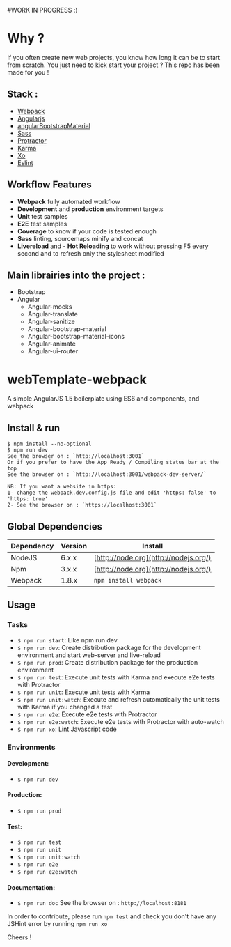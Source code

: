 #WORK IN PROGRESS :)

# Why ?
If you often create new web projects, you know how long it can be to start from scratch.
You just need to kick start your project ? This repo has been made for you !

## Stack :
- [Webpack](https://webpack.github.io/docs/)
- [Angularjs](https://angularjs.org/)
- [angularBootstrapMaterial](http://fezvrasta.github.io/bootstrap-material-design/)
- [Sass](http://sass-lang.com/)
- [Protractor](http://www.protractortest.org/#/)
- [Karma](http://karma-runner.github.io/)
- [Xo](https://github.com/sindresorhus/xo)
- [Eslint](http://eslint.org/)

## Workflow Features
- **Webpack** fully automated workflow
- **Development** and **production** environment targets
- **Unit** test samples
- **E2E** test samples
- **Coverage** to know if your code is tested enough
- **Sass** linting, sourcemaps minify and concat
- **Livereload** and - **Hot Reloading** to work without pressing F5 every second and to refresh only the stylesheet modified

## Main librairies into the project :
- Bootstrap
- Angular
	- Angular-mocks
	- Angular-translate
	- Angular-sanitize
	- Angular-bootstrap-material
	- Angular-bootstrap-material-icons
	- Angular-animate
	- Angular-ui-router

# webTemplate-webpack
A simple AngularJS 1.5 boilerplate using ES6 and components, and webpack

## Install & run
```
$ npm install --no-optional
$ npm run dev
See the browser on : `http://localhost:3001`
Or if you prefer to have the App Ready / Compiling status bar at the top
See the browser on : `http://localhost:3001/webpack-dev-server/`

NB: If you want a website in https:
1- change the webpack.dev.config.js file and edit 'https: false' to 'https: true'
2- See the browser on : `https://localhost:3001`
```

## Global Dependencies
| Dependency | Version | Install                               |
| ---------- | ------- | ------------------------------------- |
| NodeJS     | 6.x.x   | [http://node.org](http://nodejs.org/) |
| Npm        | 3.x.x   | [http://node.org](http://nodejs.org/) |
| Webpack    | 1.8.x   | `npm install webpack`                 |

## Usage
### Tasks
- `$ npm run start`: Like npm run dev
- `$ npm run dev`: Create distribution package for the development environment and start web-server and live-reload
- `$ npm run prod`: Create distribution package for the production environment
- `$ npm run test`: Execute unit tests with Karma and execute e2e tests with Protractor
- `$ npm run unit`: Execute unit tests with Karma
- `$ npm run unit:watch`: Execute and refresh automatically the unit tests with Karma if you changed a test
- `$ npm run e2e`: Execute e2e tests with Protractor
- `$ npm run e2e:watch`: Execute e2e tests with Protractor with auto-watch
- `$ npm run xo`: Lint Javascript code


### Environments
#### Development:
- `$ npm run dev`

#### Production:
- `$ npm run prod`

#### Test:
- `$ npm run test`
- `$ npm run unit`
- `$ npm run unit:watch`
- `$ npm run e2e`
- `$ npm run e2e:watch`

#### Documentation:
- `$ npm run doc`
See the browser on : `http://localhost:8181`

In order to contribute, please run `npm test` and check you don't have any JSHint error by running `npm run xo`

Cheers !
